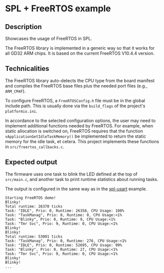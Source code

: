 # SPL + FreeRTOS example

## Description 

Showcases the usage of FreeRTOS in SPL.

The FreeRTOS library is implemented in a generic way so that it works for all GD32 ARM chips. It is based on the current FreeRTOS V10.4.4 version.

## Technicalities

The FreeRTOS library auto-detects the CPU type from the board manifest and compiles the FreeRTOS base files plus the needed port files (e.g., `ARM_CM4F`).

To configure FreeRTOS, a `FreeRTOSConfig.h` file must be in the global include path. This is usually done via the `build_flags` of the project's `platformio.ini`.

In accordance to the selected configuration options, the user may need to implement additional functions needed by FreeRTOS. For example, when static allocation is switched on, FreeRTOS requires that the function `vApplicationGetIdleTaskMemory()` be implemented to return the static memory for the idle task, et cetera. This project implements these functions in `src/freertos_callbacks.c`.

## Expected output

The firmware uses one task to blink the LED defined at the top of `src/main.c`, and another task to print runtime statistics about running tasks.

The output is configured in the same way as in the [spl-usart](../gd32-spl-usart) example.

```
Starting FreeRTOS demo!
Blinky!
Total runtime: 26370 ticks
Task: "IDLE", Prio: 0, Runtime: 26358, CPU Usage: 100%
Task: "TaskManag", Prio: 0, Runtime: 0, CPU Usage:<1% 
Task: "Blinky", Prio: 0, Runtime: 9, CPU Usage:<1%    
Task: "Tmr Svc", Prio: 9, Runtime: 0, CPU Usage:<1%   
Blinky!
Blinky!
Total runtime: 53001 ticks
Task: "TaskManag", Prio: 0, Runtime: 276, CPU Usage:<1%
Task: "IDLE", Prio: 0, Runtime: 52695, CPU Usage: 99%  
Task: "Blinky", Prio: 0, Runtime: 27, CPU Usage:<1%
Task: "Tmr Svc", Prio: 9, Runtime: 0, CPU Usage:<1%
Blinky!
Blinky!
...
```
